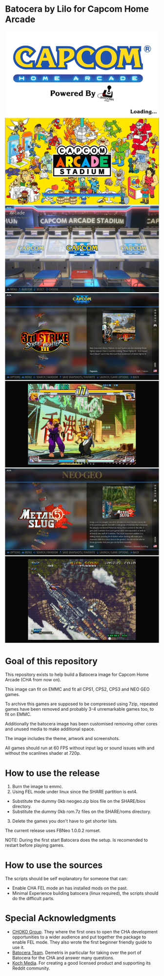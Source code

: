 # Batocera by Lilo for Capcom Home Arcade

![Capcom Home Arcade](screenshots/screenshot-0.png)
![Capcom Home Arcade](screenshots/screenshot-1.png)
![Capcom Home Arcade](screenshots/screenshot-2.png)
![Capcom Home Arcade](screenshots/screenshot-3.png)
![Capcom Home Arcade](screenshots/screenshot-4.png)
![Capcom Home Arcade](screenshots/screenshot-5.png)
![Capcom Home Arcade](screenshots/screenshot-6.png)

# Goal of this repository
This repository exists to help build a Batocera image for Capcom Home Arcade (CHA from now on).

This image can fit on EMMC and fit all CPS1, CPS2, CPS3 and NEO GEO games.

To archive this games are supposed to be compressed using 7zip, repeated games have been removed and probably 3-4 unremarkable games too, to fit on EMMC.

Additionally the batocera image has been customised removing other cores and unused media to make additional space.

The image includes the theme, artwork and screenshots.

All games should run at 60 FPS without input lag or sound issues with and without the scanlines shader at 720p.

# How to use the release
1. Burn the image to emmc.
2. Using FEL mode under linux since the SHARE partition is ext4.
- Substitute the dummy 0kb neogeo.zip bios file on the SHARE/bios directory.
- Substitute the dummy 0kb rom.7z files on the SHARE/roms directory.
3. Delete the games you don't have to get shorter lists.

The current release uses FBNeo 1.0.0.2 romset.

NOTE: During the first start Batocera does the setup. Is recomended to restart before playing games.

# How to use the sources
The scripts should be self explanatory for someone that can:
- Enable CHA FEL mode an has installed mods on the past.
- Minimal Experience building batocera (linux required), the scripts should do the difficult parts.

# Special Acknowledgments
- [CHOKO Group](https://github.com/ChokoGroup). They where the first ones to open the CHA development opportunities to a wider audience and put together the package to enable FEL mode. They also wrote the first beginner friendly guide to use it.
- [Batocera Team](https://batocera.org). Demetris in particular for taking over the port of Batocera for the CHA and answer many questions.
- [Koch Media](https://capcomhomearcade.com). For creating a good licensed product and supporting its Reddit community.
